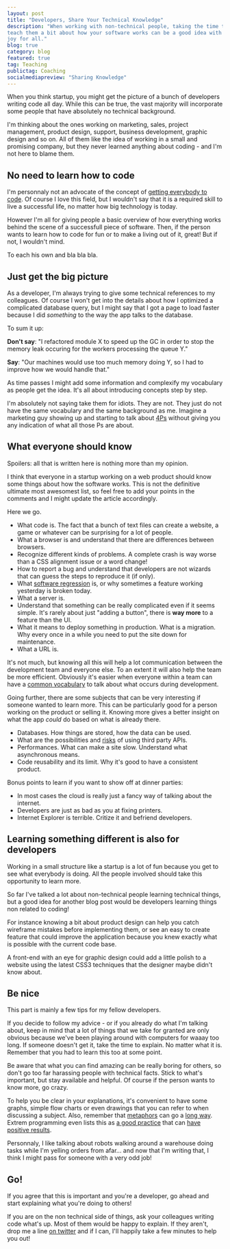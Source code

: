 ```yaml
---
layout: post
title: "Developers, Share Your Technical Knowledge"
description: "When working with non-technical people, taking the time to
teach them a bit about how your software works can be a good idea with
joy for all."
blog: true
category: blog
featured: true
tag: Teaching
publictag: Coaching
socialmediapreview: "Sharing Knowledge"
---
```


When you think startup, you might get the picture of a bunch of
developers writing code all day. While this can be true, the vast
majority will incorporate some people that have absolutely no technical
background.

I'm thinking about the ones working on marketing, sales, project management, product design,
support, business development, graphic design and so on. All of them like the
idea of working in a small and promising company, but they never learned
anything about coding - and I'm not here to blame them.


## No need to learn how to code

I'm personnaly not an advocate of the concept of [getting everybody to code][1].
Of course I love this field, but I wouldn't say that it is a
required skill to live a successful life, no matter how big technology is today.

However I'm all for giving people a basic overview of how everything
works behind the scene of a successfull piece of software. Then, if the
person wants to learn how to code for fun or to make a living out of it,
great! But if not, I wouldn't mind.

To each his own and bla bla bla.


## Just get the big picture

As a developer, I'm always trying to give some technical references
to my colleagues. Of course I won't get into
the details about how I optimized a complicated database query, but I
might say that I got a page to load faster because I did _something_ to
the way the app talks to the database.

To sum it up:

**Don't say**: "I refactored module X to speed up the GC in order to stop the memory
leak occuring for the workers processing the queue Y."

**Say**: "Our machines would use too much memory doing Y, so I had to improve how we
would handle that."

As time passes I might add some information and complexify my
vocabulary as people get the idea. It's all about introducing concepts
step by step.

I'm absolutely not saying take them for idiots. They are not. They just
do not have the same vocabulary and the same background as me. Imagine a
marketing guy showing up and starting to talk about [4Ps][2]
without giving you any indication of what all those Ps are about.

## What everyone should know

Spoilers: all that is written here is nothing more than my opinion.

I think that everyone in a startup working
on a web product should know some things about how the software works.
This is not the definitive ultimate most awesomest list,
so feel free to add your points in the comments and I might update the
article accordingly.

Here we go.

- What code is. The fact that a bunch of text files can
  create a website, a game or whatever can be surprising for a lot of people.
- What a browser is and understand that there are differences between
  browsers.
- Recognize different kinds of problems. A complete crash is way worse
  than a CSS alignment issue or a word change!
- How to report a bug and understand that developers are not wizards that can
  guess the steps to reproduce it (if only).
- What [software regression][3] is,
  or why sometimes a feature working yesterday is broken today.
- What a server is.
- Understand that something can be really complicated even if it seems
  simple. It's rarely about just "adding a button", there is **way more** to
  a feature than the UI.
- What it means to deploy something in production. What is a migration.
  Why every once in a while you need to put the site down for maintenance.
- What a URL is.

It's not much, but knowing all this will help a lot communication between the development
team and everyone else. To an extent it will also help the team be more
efficient. Obviously it's easier when everyone within a team
can have a [common vocabulary][4]
to talk about what occurs during development.

Going further, there are some subjects that can be very interesting if
someone wanted to learn more. This can be particularly good for a person
working on the product or selling it. Knowing more gives a better insight on what
the app _could_ do based on what is already there.

- Databases. How things are stored, how the data can be used.
- What are the possibilities and [risks][5]
  of using third party APIs.
- Performances. What can make a site slow. Understand what asynchronous means.
- Code reusability and its limit. Why it's good to have a consistent product.

Bonus points to learn if you want to show off at dinner parties:

- In most cases the cloud is really just a fancy way of talking about the internet.
- Developers are just as bad as you at fixing printers.
- Internet Explorer is terrible. Critize it and befriend developers.

## Learning something different is also for developers

Working in a small structure like a startup is a lot of fun because you
get to see what everybody is doing. All the people involved should take
this opportunity to learn more.

So far I've talked a lot about non-technical people learning technical things,
but a good idea for another blog post would be developers learning things
non related to coding!

For instance knowing a bit about product design can help you
catch wireframe mistakes before implementing them, or see an easy to
create feature that could improve the application because you knew exactly what
is possible with the current code base.

A front-end with an eye for graphic design could add a little polish to
a website using the latest CSS3 techniques that the designer maybe
didn't know about.

## Be nice

This part is mainly a few tips for my fellow developers.

If you decide to follow my advice - or if you already do what I'm
talking about, keep in mind that a lot of things that we take for granted are only
obvious because we've been playing around with computers for waaay too
long. If someone doesn't get it, take the time to explain. No matter what it
is. Remember that you had to learn this too at some point.

Be aware that what you can find amazing can
be really boring for others, so don't go too far harassing people with technical facts.
Stick to what's important, but stay available and helpful.
Of course if the person wants to know more, go crazy.

To help you be clear in your explanations, it's convenient to have some graphs,
simple flow charts or even drawings that you can refer to when discussing a subject.
Also, remember that
[metaphors][6]
can go a [long way][7]. Extrem programming
even lists this as [a good practice][8]
that can [have positive results][9].

Personnaly, I like talking about robots walking around a warehouse doing tasks while
I'm yelling orders from afar... and now that I'm writing that, I think I might pass for someone with a very odd job!


## Go!

If you agree that this is important and you're a developer,
go ahead and start explaining what you're doing to others!

If you are on the non technical side of things, ask your colleagues writing code what's up. Most of them
would be happy to explain. If they aren't, drop me a line [on twitter][10]
and if I can, I'll happily take a few minutes to help you out!

[1]:	http://www.codeyear.com/
[2]:	http://en.wikipedia.org/wiki/Marketing_mix
[3]:	http://en.wikipedia.org/wiki/Software_regression
[4]:	http://martinfowler.com/bliki/UbiquitousLanguage.html
[5]:	/blog/2012/09/24/working-with-apis-facebook/
[6]:	http://programmers.stackexchange.com/questions/2410/whats-a-good-programming-metaphor
[7]:	http://xenia.media.mit.edu/~mt/thesis/mt-thesis-2.2.html
[8]:	http://en.wikipedia.org/wiki/Extreme_programming_practices#System_metaphor
[9]:	http://reports-archive.adm.cs.cmu.edu/anon/isri/CMU-ISRI-03-103.pdf
[10]:	http://twitter.com/marcgg
